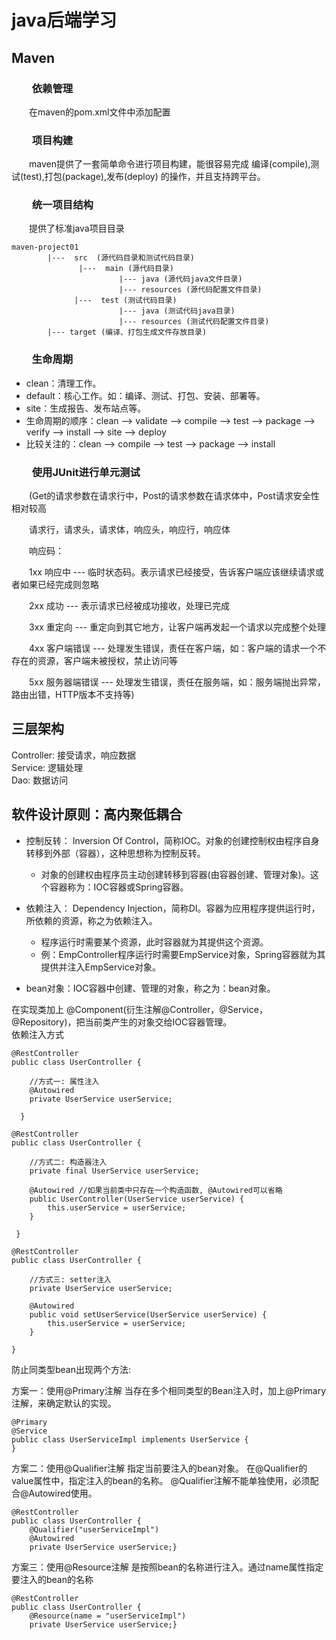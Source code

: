# **java后端学习**

## Maven
### &emsp;&emsp;依赖管理
&emsp;&emsp;在maven的pom.xml文件中添加配置 
### &emsp;&emsp;项目构建 
&emsp;&emsp;maven提供了一套简单命令进行项目构建，能很容易完成 编译(compile),测试(test),打包(package),发布(deploy) 的操作，并且支持跨平台。
### &emsp;&emsp;统一项目结构
&emsp;&emsp;提供了标准java项目目录
```
maven-project01
        |---  src  (源代码目录和测试代码目录)
               |---  main (源代码目录)
                        |--- java (源代码java文件目录)
                        |--- resources (源代码配置文件目录)
              |---  test (测试代码目录)
                        |--- java (测试代码java目录)
                        |--- resources (测试代码配置文件目录)
        |--- target (编译、打包生成文件存放目录)
```
### &emsp;&emsp;生命周期
- clean：清理工作。
- default：核心工作。如：编译、测试、打包、安装、部署等。
- site：生成报告、发布站点等。
- 生命周期的顺序：clean --> validate --> compile --> test --> package --> verify --> install --> site --> deploy
- 比较关注的：clean -->  compile --> test --> package  --> install

### &emsp;&emsp;使用JUnit进行单元测试
&emsp;&emsp;(Get的请求参数在请求行中，Post的请求参数在请求体中，Post请求安全性相对较高

&emsp;&emsp;请求行，请求头，请求体，响应头，响应行，响应体  

&emsp;&emsp;响应码：

&emsp;&emsp;1xx	响应中 --- 临时状态码。表示请求已经接受，告诉客户端应该继续请求或者如果已经完成则忽略

&emsp;&emsp;2xx	成功 --- 表示请求已经被成功接收，处理已完成

&emsp;&emsp;3xx	重定向 --- 重定向到其它地方，让客户端再发起一个请求以完成整个处理

&emsp;&emsp;4xx	客户端错误 --- 处理发生错误，责任在客户端，如：客户端的请求一个不存在的资源，客户端未被授权，禁止访问等

&emsp;&emsp;5xx	服务器端错误 --- 处理发生错误，责任在服务端，如：服务端抛出异常，路由出错，HTTP版本不支持等)


## 三层架构

Controller: 接受请求，响应数据  
Service: 逻辑处理   
Dao: 数据访问


## 软件设计原则：高内聚低耦合

- 控制反转： Inversion Of Control，简称IOC。对象的创建控制权由程序自身转移到外部（容器），这种思想称为控制反转。
  - 对象的创建权由程序员主动创建转移到容器(由容器创建、管理对象)。这个容器称为：IOC容器或Spring容器。
  
- 依赖注入： Dependency Injection，简称DI。容器为应用程序提供运行时，所依赖的资源，称之为依赖注入。
  - 程序运行时需要某个资源，此时容器就为其提供这个资源。
  - 例：EmpController程序运行时需要EmpService对象，Spring容器就为其提供并注入EmpService对象。

- bean对象：IOC容器中创建、管理的对象，称之为：bean对象。


在实现类加上 @Component(衍生注解@Controller，@Service，@Repository)，把当前类产生的对象交给IOC容器管理。    
依赖注入方式    
```
@RestController
public class UserController {

    //方式一: 属性注入
    @Autowired
    private UserService userService;
    
  }
  
@RestController
public class UserController {

    //方式二: 构造器注入
    private final UserService userService;
    
    @Autowired //如果当前类中只存在一个构造函数, @Autowired可以省略
    public UserController(UserService userService) {
        this.userService = userService;
    }
    
 }   

@RestController
public class UserController {
    
    //方式三: setter注入
    private UserService userService;
    
    @Autowired
    public void setUserService(UserService userService) {
        this.userService = userService;
    }
    
}    
``` 

防止同类型bean出现两个方法:

方案一：使用@Primary注解
当存在多个相同类型的Bean注入时，加上@Primary注解，来确定默认的实现。  
```
@Primary
@Service
public class UserServiceImpl implements UserService {
}
```

方案二：使用@Qualifier注解
指定当前要注入的bean对象。 在@Qualifier的value属性中，指定注入的bean的名称。 @Qualifier注解不能单独使用，必须配合@Autowired使用。
```
@RestController
public class UserController {
    @Qualifier("userServiceImpl")
    @Autowired
    private UserService userService;}
```

方案三：使用@Resource注解
是按照bean的名称进行注入。通过name属性指定要注入的bean的名称
```
@RestController
public class UserController { 
    @Resource(name = "userServiceImpl")
    private UserService userService;}
```


